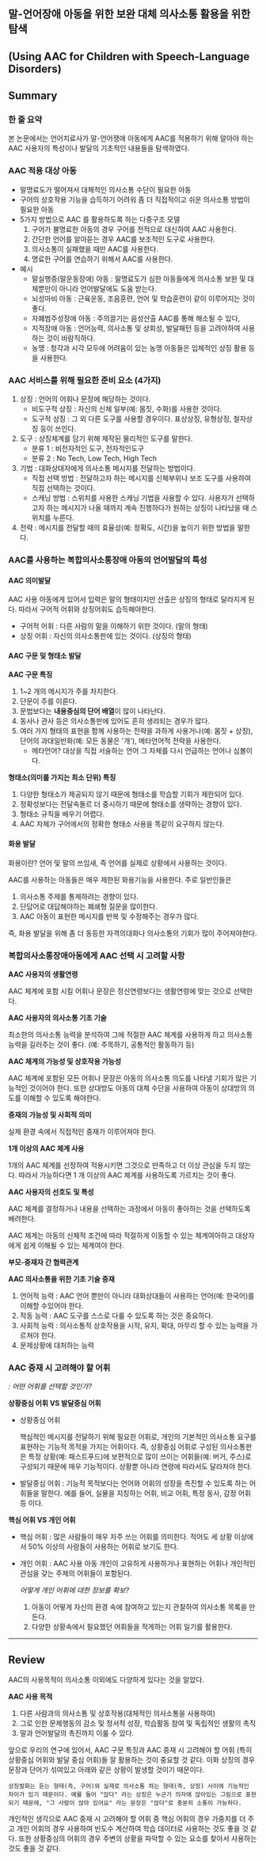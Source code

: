 ## 말-언어장애 아동을 위한 보완 대체 의사소통 활용을 위한 탐색

## (Using AAC for Children with Speech-Language Disorders)

## Summary

### 한 줄 요약 

본 논문에서는 언어치료사가 말-언어쟁애 아동에게 AAC를 적용하기 위해 알아야 하는 AAC 사용자의 특성이나 발달의 기초적인 내용들을 탐색하였다.

### AAC 적용 대상 아동

- 말명료도가 떨어져서 대체적인 의사소통 수단이 필요한 아동
- 구어의 상호작용 기능을 습득하기 어려워 좀 더 직접적이고 쉬운 의사소통 방법이 필요한 아동
- 5가지 방법으로 AAC 를 활용하도록 하는 다중구조 모델
  1. 구어가 불명료한 아동의 경우 구어를 전적으로 대신하여 AAC 사용한다.
  2. 간단한 언어를 알아듣는 경우 AAC를 보조적인 도구로 사용한다.
  3. 의사소통이 실패했을 때만 AAC를 사용한다.
  4. 명료한 구어를 연습하기 위해서 AAC를 사용한다.
- 예시
  - 말실행증(말운동장애) 아동 : 말명료도가 심한 아동들에게 의사소통 보완 및 대체뿐만이 아니라 언어발달에도 도움 받는다.
  - 뇌성마비 아동 : 근육운동, 조음훈련, 언어 및 학습훈련이 같이 이루어지는 것이 좋다.
  - 자폐범주성장애 아동 : 주의끌기는 음성산출 AAC를 통해 해소될 수 있다,
  - 지적장애 아동 : 언어능력, 의사소통 및 상회성, 발달패턴 등을 고려야하여 사용하는 것이 바람직하다.
  - 농맹 : 청각과 시각 모두에 어려움이 있는 농맹 아동들은 입체적인 상징 활용 등을 사용한다.

### AAC 서비스를 위해 필요한 준비 요소 (4가지)

1. 상징 : 언어의 어휘나 문장에 해당하는 것이다.
   - 비도구적 상징 : 자신의 신체 일부(예: 몸짓, 수화)를 사용한 것이다.
   - 도구적 상징 : 그 외 다른 도구를 사용할 경우이다. 표상상징, 유형상징, 철자상징 등이 쓰인다.
2. 도구 : 상징체계를 담기 위해 제작된 물리적인 도구를 말한다.
   - 분류 1 : 비전자적인 도구, 전자적인도구
   - 분류 2 : No Tech, Low Tech, High Tech
3. 기법 : 대화상대자에게 의사소통 메시지를 전달하는 방법이다.
   - 직접 선택 방법 : 전달하고자 하는 메시지를 신체부위나 보조 도구를 사용하여 직접 선택하는 것이다.
   - 스캐닝 방법 : 스위치를 사용한 스캐닝 기법을 사용할 수 있다. 사용자가 선택하고자 하는 메시지가 나올 때까지 계속 진행하다가 원하는 상징이 나타났을 때 스위치를 누른다.
4. 전략 : 메시지를 전달할 때의 효율성(예: 정확도, 시간)을 높이기 위한 방법을 말한다.

### AAC를 사용하는 복합의사소통장애 아동의 언어발달의 특성

#### AAC 의미발달

AAC 사용 아동에게 있어서 입력은 말의 형태이지만 산출은 상징의 형태로 달라지게 된다. 따라서 구어적 어휘와 상징어휘도 습득해야한다. 

- 구어적 어휘 : 다른 사람의 말을 이해하기 위한 것이다. (말의 형태)
- 상징 어휘 : 자신의 의사소통판에 있는 것이다. (상징의 형태)

#### AAC 구문 및 형태소 발달

**AAC 구문 특징**

1. 1~2 개의 메시지가 주를 차지한다.
2.  단문이 주를 이룬다.
3. 문법보다는 **내용중심의 단어 배열**이 많이 나타난다.
4. 동사나 관사 등은 의사소통판에 있어도 흔히 생랴되는 경우가 많다.
5. 여러 가지 형태의 표현을 함께 사용하는 전략을 과하게 사용거나(예: 몸짓 + 상징), 단어의 과대일반화(예: 모든 동물은 '개'), 메타언어적 전략을 사용한다.
   - 메타언어? 대상을 직접 서술하는 언어 그 자체를 다시 언급하는 언어나 심볼이다.

**형태소(의미를 가지는 최소 단위) 특징**

1. 다양한 형태소가 제공되지 않기 때문에 형태소를 학습할 기회가 제한되어 있다.
2. 정확성보다는 전달속돌르 더 중시하기 때문에 형태소를 생략하는 경향이 있다.
3. 형태소 규칙을 배우기 어렵다.
4. AAC 자체가 구어에서의 정확한 형태소 사용을 똑같이 요구하지 않는다.

#### 화용 발달

화용이란? 언어 및 말의 쓰임새, 즉 언어를 실제로 상황에서 사용하는 것이다.

AAC를 사용하는 아동들은 매우 제한된 화용기능을 사용한다. 주로 일반인들은

1. 의사소통 주제를 통제하려는 경향이 있다.
2. 단답어로 대답해야하는 폐쇄형 질문을 많이한다.
3. AAC 아동이 표현한 메시지를 반복 및 수정해주는 경우가 많다.

즉, 화용 발달을 위해 좀 더 동등한 자격의대화나 의사소통의 기회가 많이 주어져야한다.

### 복합의사소통장애아동에게 AAC 선택 시 고려할 사항

**AAC 사용자의 생활연령**

AAC 체계에 포함 시킬 어휘나 문장은 정신연령보다는 생활연령에 맞는 것으로 선택한다.

**AAC 사용자의 의사소통 기초 기술**

최소한의 의사소통 능력을 분석하여 그에 적절한 AAC 체계를 사용하게 하고 의사소통 능력을 길러주는 것이 좋다. (예: 주목하기, 공통적인 활동하기 등)

**AAC 체계의 가능성 및 상호작용 가능성**

AAC 체계에 포함된 모든 어휘나 문장은 아동의 의사소통 의도를 나타낼 기회가 많은 기능적인 것이어야 한다. 또한 상대방도 아동의 대체 수단을 사용하여 아동이 상대방의 의도를 이해할 수 있도록 해야한다.

**중재의 가능성 및 사회적 의미**

실제 환경 속에서 직접적인 중재가 이루어져야 한다.

**1개 이상의 AAC 체계 사용**

1개의 AAC 체계를 선정하여 적용시키면 그것으로 만족하고 더 이상 관심을 두지 않는다. 따라서 가능하다면 1 개 이상의 AAC 체계를 사용하도록 가르치는 것이 좋다.

**AAC 사용자의 선호도 및 특성**

AAC 체계를 결정하거나 내용을 선택하는 과정에서 아동이 좋아하는 것을 선택하도록 배려한다.

AAC 체계는 아동의 신체적 조건에 따라 적절하게 이동할 수 있는 체계여아하고 대상자에게 쉽게 이해될 수 있는 체계여야 한다.

**부모-중재자 간 협력관계**

**AAC 의사소통을 위한 기초 기술 중재**

1. 언어적 능력 : AAC 언어 뿐만이 아니라 대화상대들이 사용하는 언어(예: 한국어)를 이해할 수있어야 한다.
2. 작동 능력 : AAC 도구를 스스로 다룰 수 있도록 하는 것은 중요하다.
3. 사회적 능력 : 의사소통적 상호작용을 시작, 유지, 확대, 마무리 할 수 있는 능력을 가르쳐야 한다.
4. 문제상황에 대처하는 능력

### AAC 중재 시 고려해야 할 어휘

*: 어떤 어휘를 선택할 것인가?*

**상황중심 어휘 VS 발달중심 어휘**

- 상황중심 어휘

  핵심적인 메시지를 전달하기 위해 필요한 어휘로, 개인의 기본적인 의사소통 요구를 표현하는 기능적 목적을 가지는 어휘이다. 즉, 상황중심 어휘로 구성된 의사소통판은 특정 상황(예: 패스트푸드)에 보편적으로 많이 쓰이는 어휘들(예: 버거, 주스)로 구성되기 때문에 매우 기능적이다. 상황뿐 아니라 연령에 따라서도 달라져야 한다.

- 발달중심 어휘 : 기능적 목적보다는 언어와 어휘의 성장을 촉진할 수 있도록 하는 어휘들을 말한다. 예를 들어, 실물을 지칭하는 어휘, 비교 어휘, 특정 동사, 감정 어휘 등 이다.

**핵심 어휘 VS 개인 어휘**

- 핵심 어휘 : 많은 사람들이 매우 자주 쓰는 어휘를 의미한다. 적어도 세 상황 이상에서 50% 이상의 사람들이 사용하는 어휘로 보기도 한다.

- 개인 어휘 : AAC 사용 아동 개인이 고유하게 사용하거나 표현하는 어휘나 개인적인 관심을 갖는 주제의 어휘들이 포함된다.

  *어떻게 개인 어휘에 대한 정보를 확보?*

  1. 아동이 어떻게 자신의 환경 속에 참여하고 있는지 관찰하여 의사소통 목록을 만든다.
  2. 다양한 상황속에서 필요했던 어휘들을 적게하는 어휘 일기를 활용한다.

----

## Review

AAC의 사용목적이 의사소통 이외에도 다양하게 있다는 것을 알았다.

**AAC 사용 목적**

1. 다른 사람과의 의사소통 및 상호작용(대체적인 의사소통을 사용하여)
2. 그로 인한 문제행동의 감소 및 정서적 성장, 학습활동 참여 및 독립적인 생활의 촉직
3. 말과 언어발달의 촉진까지 이룰 수 있다.

앞으로 우리의 연구에 있어서, AAC 구문 특징과 AAC 중재 시 고려해야 할 어휘 (특히 상황중심 어휘와 발달 중심 어휘)들 잘 활용하는 것이 중요할 것 같다. 이화 상징의 경우 문장과 단어가 섞여있고 아래와 같은 상황이 발생할 것이기 때문이다.

```한국어
상징발화는 듣는 형태(즉, 구어)와 실제로 의사소통 하는 형태(즉, 상징) 사이에 기능적인 차이가 있기 때문이다. 예를 들어 "앉다" 라는 상징은 누군가 의자에 앉아있는 그림으로 표현되기 때문에, "그 사람이 앉아 있어요" 라는 문장은 "앉다"로 충분히 소통이 가능하다.
```

개인적인 생각으로 AAC 중재 시 고려해야 할 어휘 중 핵심 어휘의 경우 가중치를 더 주고  개인 어휘의 경우 사용하여 빈도수 계산하여 학습 데이터로 사용하는 것도 좋을 것 같다. 또한 상황중심의 어휘의 경우 주변의 상황을 파악할 수 있는 요소를 찾아서 사용하는 것도 좋을 것 같다.